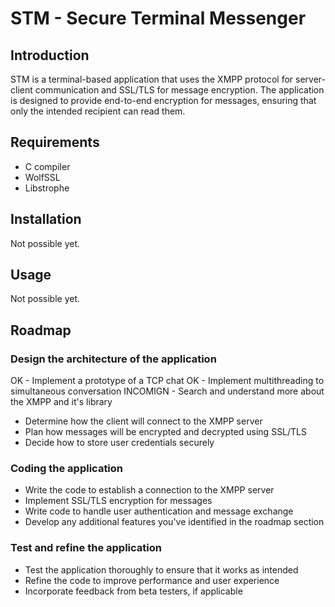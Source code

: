 # STM - Secure Terminal Messenger

## Introduction

STM is a terminal-based application that uses the XMPP protocol for server-client communication and SSL/TLS for message encryption. The application is designed to provide end-to-end encryption for messages, ensuring that only the intended recipient can read them.

## Requirements

- C compiler
- WolfSSL
- Libstrophe

## Installation

Not possible yet.

## Usage

Not possible yet.

## Roadmap

### Design the architecture of the application

OK - Implement a prototype of a TCP chat
OK - Implement multithreading to simultaneous conversation
INCOMIGN - Search and understand more about the XMPP and it's library 
- Determine how the client will connect to the XMPP server
- Plan how messages will be encrypted and decrypted using SSL/TLS
- Decide how to store user credentials securely

### Coding the application

- Write the code to establish a connection to the XMPP server
- Implement SSL/TLS encryption for messages
- Write code to handle user authentication and message exchange
- Develop any additional features you've identified in the roadmap section

### Test and refine the application

- Test the application thoroughly to ensure that it works as intended
- Refine the code to improve performance and user experience
- Incorporate feedback from beta testers, if applicable
